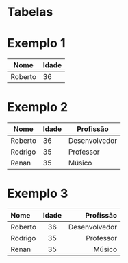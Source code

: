# Tabelas

# Exemplo 1 
|Nome | Idade |
| ----| ----- |
|Roberto | 36 |

# Exemplo 2

| Nome | Idade | Profissão|
| ---- | -----| ---------| 
| Roberto | 36 | Desenvolvedor |
| Rodrigo | 35 | Professor |
| Renan | 35 | Músico |

# Exemplo 3

| Nome | Idade | Profissão|
| :---- | :-----:| ---------: | 
| Roberto | 36 | Desenvolvedor |
| Rodrigo | 35 | Professor |
| Renan | 35 | Músico |
